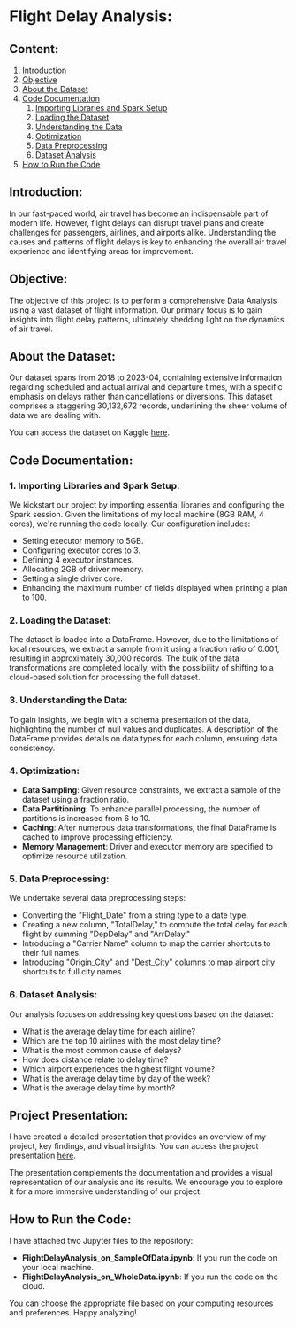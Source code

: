 # Flight Delay Analysis:
## Content:

1. [Introduction](#introduction)
2. [Objective](#objective)
3. [About the Dataset](#about-the-dataset)
4. [Code Documentation](#code-documentation)
    1. [Importing Libraries and Spark Setup](#importing-libraries-and-spark-setup)
    2. [Loading the Dataset](#loading-the-dataset)
    3. [Understanding the Data](#understanding-the-data)
    4. [Optimization](#optimization)
    5. [Data Preprocessing](#data-preprocessing)
    6. [Dataset Analysis](#dataset-analysis)
5. [How to Run the Code](#how-to-run-the-code)

## Introduction:

In our fast-paced world, air travel has become an indispensable part of modern life. However, flight delays can disrupt travel plans and create challenges for passengers, airlines, and airports alike. Understanding the causes and patterns of flight delays is key to enhancing the overall air travel experience and identifying areas for improvement.

## Objective:

The objective of this project is to perform a comprehensive Data Analysis using a vast dataset of flight information. Our primary focus is to gain insights into flight delay patterns, ultimately shedding light on the dynamics of air travel.

## About the Dataset:

Our dataset spans from 2018 to 2023-04, containing extensive information regarding scheduled and actual arrival and departure times, with a specific emphasis on delays rather than cancellations or diversions. This dataset comprises a staggering 30,132,672 records, underlining the sheer volume of data we are dealing with.

You can access the dataset on Kaggle [here](https://www.kaggle.com/datasets/arvindnagaonkar/flight-delay/).

## Code Documentation:

### 1. Importing Libraries and Spark Setup:

We kickstart our project by importing essential libraries and configuring the Spark session. Given the limitations of my local machine (8GB RAM, 4 cores), we're running the code locally. Our configuration includes:

- Setting executor memory to 5GB.
- Configuring executor cores to 3.
- Defining 4 executor instances.
- Allocating 2GB of driver memory.
- Setting a single driver core.
- Enhancing the maximum number of fields displayed when printing a plan to 100.

### 2. Loading the Dataset:

The dataset is loaded into a DataFrame. However, due to the limitations of local resources, we extract a sample from it using a fraction ratio of 0.001, resulting in approximately 30,000 records. The bulk of the data transformations are completed locally, with the possibility of shifting to a cloud-based solution for processing the full dataset.

### 3. Understanding the Data:

To gain insights, we begin with a schema presentation of the data, highlighting the number of null values and duplicates. A description of the DataFrame provides details on data types for each column, ensuring data consistency.

### 4. Optimization:

- **Data Sampling**: Given resource constraints, we extract a sample of the dataset using a fraction ratio.
- **Data Partitioning**: To enhance parallel processing, the number of partitions is increased from 6 to 10.
- **Caching**: After numerous data transformations, the final DataFrame is cached to improve processing efficiency.
- **Memory Management**: Driver and executor memory are specified to optimize resource utilization.

### 5. Data Preprocessing:

We undertake several data preprocessing steps:

- Converting the "Flight_Date" from a string type to a date type.
- Creating a new column, "TotalDelay," to compute the total delay for each flight by summing "DepDelay" and "ArrDelay."
- Introducing a "Carrier Name" column to map the carrier shortcuts to their full names.
- Introducing "Origin_City" and "Dest_City" columns to map airport city shortcuts to full city names.

### 6. Dataset Analysis:

Our analysis focuses on addressing key questions based on the dataset:

- What is the average delay time for each airline?
- Which are the top 10 airlines with the most delay time?
- What is the most common cause of delays?
- How does distance relate to delay time?
- Which airport experiences the highest flight volume?
- What is the average delay time by day of the week?
- What is the average delay time by month?

## Project Presentation:

I have created a detailed presentation that provides an overview of my project, key findings, and visual insights. You can access the project presentation [here](https://github.com/alaahgag/BigData_Processing_Using_Spark/blob/main/FlightDelayAnalysis.pptx).

The presentation complements the documentation and provides a visual representation of our analysis and its results. We encourage you to explore it for a more immersive understanding of our project.

## How to Run the Code:

I have attached two Jupyter files to the repository:

- **FlightDelayAnalysis_on_SampleOfData.ipynb**: If you run the code on your local machine.
- **FlightDelayAnalysis_on_WholeData.ipynb**: If you run the code on the cloud.

You can choose the appropriate file based on your computing resources and preferences. Happy analyzing!
